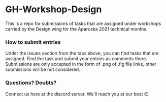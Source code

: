 # GH-Workshop-Design

This is a repo for submissions of tasks that are assigned under workshops carried by the Design wing for the Aparoska 2021 technical months.


### How to submit entries

Under the issues section from the tabs above, you can find tasks that are assigned.
Find the task and submit your entries as comments there.
Submissions are only accepted in the form of .png of .fig file links, other submissions will be not considered.

### Questions? Doubts?

Connect us here at the discord server. We'll reach you at our best 😉 
